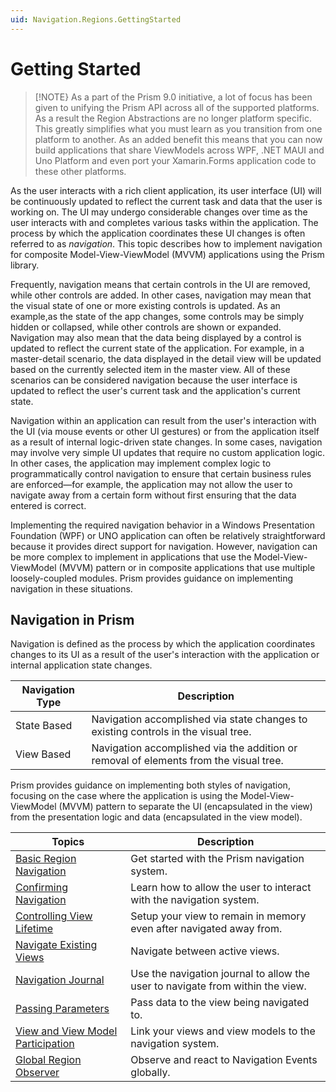 ```yaml
---
uid: Navigation.Regions.GettingStarted
---
```


# Getting Started

> [!NOTE}
> As a part of the Prism 9.0 initiative, a lot of focus has been given to unifying the Prism API across all of the supported platforms. As a result the Region Abstractions are no longer platform specific. This greatly simplifies what you must learn as you transition from one platform to another. As an added benefit this means that you can now build applications that share ViewModels across WPF, .NET MAUI and Uno Platform and even port your Xamarin.Forms application code to these other platforms.

As the user interacts with a rich client application, its user interface (UI) will be continuously updated to reflect the current task and data that the user is working on. The UI may undergo considerable changes over time as the user interacts with and completes various tasks within the application. The process by which the application coordinates these UI changes is often referred to as *navigation*. This topic describes how to implement navigation for composite Model-View-ViewModel (MVVM) applications using the Prism library.

Frequently, navigation means that certain controls in the UI are removed, while other controls are added. In other cases, navigation may mean that the visual state of one or more existing controls is updated. As an example,as the state of the app changes, some controls may be simply hidden or collapsed, while other controls are shown or expanded. Navigation may also mean that the data being displayed by a control is updated to reflect the current state of the application. For example, in a master-detail scenario, the data displayed in the detail view will be updated based on the currently selected item in the master view. All of these scenarios can be considered navigation because the user interface is updated to reflect the user's current task and the application's current state.

Navigation within an application can result from the user's interaction with the UI (via mouse events or other UI gestures) or from the application itself as a result of internal logic-driven state changes. In some cases, navigation may involve very simple UI updates that require no custom application logic. In other cases, the application may implement complex logic to programmatically control navigation to ensure that certain business rules are enforced—for example, the application may not allow the user to navigate away from a certain form without first ensuring that the data entered is correct.

Implementing the required navigation behavior in a Windows Presentation Foundation (WPF) or UNO application can often be relatively straightforward because it provides direct support for navigation. However, navigation can be more complex to implement in applications that use the Model-View-ViewModel (MVVM) pattern or in composite applications that use multiple loosely-coupled modules. Prism provides guidance on implementing navigation in these situations.

## Navigation in Prism

Navigation is defined as the process by which the application coordinates changes to its UI as a result of the user's interaction with the application or internal application state changes.

| Navigation Type | Description |
|-----------------|-------------|
| State Based     | Navigation accomplished via state changes to existing controls in the visual tree. |
| View Based      | Navigation accomplished via the addition or removal of elements from the visual tree. |

Prism provides guidance on implementing both styles of navigation, focusing on the case where the application is using the Model-View-ViewModel (MVVM) pattern to separate the UI (encapsulated in the view) from the presentation logic and data (encapsulated in the view model).

| Topics                            | Description |
|-----------------------------------|-------------|
| [Basic Region Navigation](xref:Navigation.Regions.BasicRegionNavigation) | Get started with the Prism navigation system. |
| [Confirming Navigation](xref:Navigation.Regions.ConfirmingNavigation) | Learn how to allow the user to interact with the navigation system. |
| [Controlling View Lifetime](xref:Navigation.Regions.ControllingViewLifetime) | Setup your view to remain in memory even after navigated away from. |
| [Navigate Existing Views](xref:Navigation.Regions.NavigationExistingViews) | Navigate between active views. |
| [Navigation Journal](xref:Navigation.Regions.NavigationJournal) | Use the navigation journal to allow the user to navigate from within the view. |
| [Passing Parameters](xref:Navigation.Regions.PassingParameters) | Pass data to the view being navigated to. |
| [View and View Model Participation](xref:Navigation.Regions.ViewViewModelParticipation) | Link your views and view models to the navigation system. |
| [Global Region Observer](xref:Plugins.ObservableRegions) | Observe and react to Navigation Events globally. |
